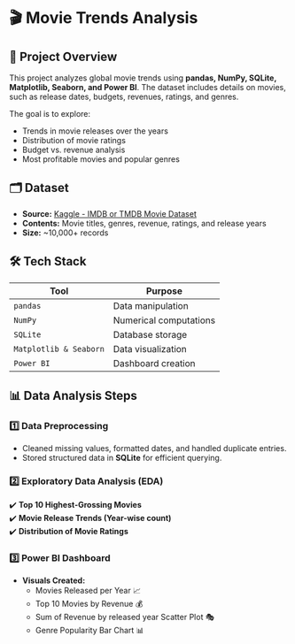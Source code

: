 # 🎬 Movie Trends Analysis

## 📌 Project Overview
This project analyzes global movie trends using **pandas, NumPy, SQLite, Matplotlib, Seaborn, and Power BI**. The dataset includes details on movies, such as release dates, budgets, revenues, ratings, and genres. 

The goal is to explore:
- Trends in movie releases over the years
- Distribution of movie ratings
- Budget vs. revenue analysis
- Most profitable movies and popular genres

## 🗂 Dataset
- **Source:** [Kaggle - IMDB or TMDB Movie Dataset](https://www.kaggle.com/)
- **Contents:** Movie titles, genres, revenue, ratings, and release years
- **Size:** ~10,000+ records

## 🛠 Tech Stack
| Tool | Purpose |
|------|---------|
| `pandas` | Data manipulation |
| `NumPy` | Numerical computations |
| `SQLite` | Database storage |
| `Matplotlib & Seaborn` | Data visualization |
| `Power BI` | Dashboard creation |

## 📊 Data Analysis Steps
### **1️⃣ Data Preprocessing**
- Cleaned missing values, formatted dates, and handled duplicate entries.
- Stored structured data in **SQLite** for efficient querying.

### **2️⃣ Exploratory Data Analysis (EDA)**
✔️ **Top 10 Highest-Grossing Movies**  
✔️ **Movie Release Trends (Year-wise count)**  
✔️ **Distribution of Movie Ratings**  

### **3️⃣ Power BI Dashboard**
- **Visuals Created:**
  - Movies Released per Year 📈
  - Top 10 Movies by Revenue 💰
  - Sum of Revenue by released year Scatter Plot 🎭
  - Genre Popularity Bar Chart 📊
